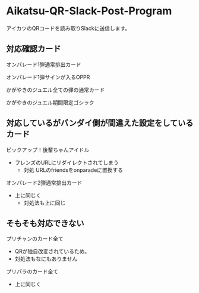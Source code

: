 # Aikatsu-QR-Slack-Post-Program
アイカツのQRコードを読み取りSlackに送信します。

## 対応確認カード
オンパレード1弾通常排出カード

オンパレード1弾サインが入るOPPR

かがやきのジュエル全ての弾の通常カード

かがやきのジュエル期間限定ゴシック


## 対応しているがバンダイ側が間違えた設定をしているカード
ピックアップ！後輩ちゃんアイドル
- フレンズのURLにリダイレクトされてしまう
   - 対処 URLのfriendsをonparadeに置換する
   
オンパレード2弾通常排出カード
- 上に同じく
   - 対処法も上に同じ
 
## そもそも対応できない
プリチャンのカード全て
- QRが独自改変されているため。
 - 対処法もなにもありません
 
プリパラのカード全て 
- 上に同じく
